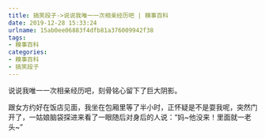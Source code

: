 ```yaml
---
title: 搞笑段子->说说我唯一一次相亲经历吧 | 糗事百科
date: 2019-12-28 15:33:24
urlname: 15ab0ee06883f4dfb81a376009942f38
tags: 
- 糗事百科
categories:
- 糗事百科
- 搞笑段子
---
```

说说我唯一一次相亲经历吧，刻骨铭心留下了巨大阴影。

跟女方约好在饭店见面，我坐在包厢里等了半小时，正怀疑是不是耍我呢，突然门开了，一姑娘脑袋探进来看了一眼随后对身后的人说：“妈~他没来！里面就一老头~”


